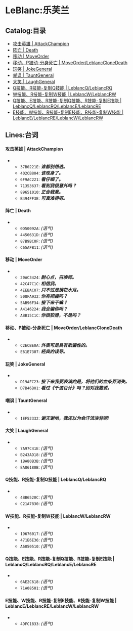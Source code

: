 # LeBlanc:乐芙兰

## Catalog:目录
* [攻击英雄 | AttackChampion](#攻击英雄--AttackChampion)
* [阵亡 | Death](#阵亡--Death)
* [移动 | MoveOrder](#移动--MoveOrder)
* [移动、P被动-分身死亡 | MoveOrder/LeblancCloneDeath](#移动P被动-分身死亡--MoveOrderLeblancCloneDeath)
* [玩笑 | JokeGeneral](#玩笑--JokeGeneral)
* [嘲讽 | TauntGeneral](#嘲讽--TauntGeneral)
* [大笑 | LaughGeneral](#大笑--LaughGeneral)
* [Q技能、R技能-复制Q技能 | LeblancQ/LeblancRQ](#Q技能R技能-复制Q技能--LeblancQLeblancRQ)
* [W技能、R技能-复制W技能 | LeblancW/LeblancRW](#W技能R技能-复制W技能--LeblancWLeblancRW)
* [Q技能、E技能、R技能-复制Q技能、R技能-复制E技能 | LeblancQ/LeblancRQ/LeblancE/LeblancRE](#Q技能E技能R技能-复制Q技能R技能-复制E技能--LeblancQLeblancRQLeblancELeblancRE)
* [E技能、W技能、R技能-复制E技能、R技能-复制W技能 | LeblancE/LeblancRE/LeblancW/LeblancRW](#E技能W技能R技能-复制E技能R技能-复制W技能--LeblancELeblancRELeblancWLeblancRW)

## Lines:台词
#### 攻击英雄 | AttackChampion
- - `37B0221E`: ***谁都别想逃。***
  - `402CB804`: ***该现身了。***
  - `6F9AC221`: ***看仔细了。***
  - `71353637`: ***看到我很意外吗？***
  - `89651010`: ***正合我意。***
  - `B494FF3E`: ***可真难得呀。***

#### 阵亡 | Death
- - `0D50092A`: *(语气)*
  - `4450631D`: *(语气)*
  - `87B9BC0F`: *(语气)*
  - `C65AFB11`: *(语气)*

#### 移动 | MoveOrder
- - `20AC3424`: ***耐心点，召唤师。***
  - `42C47C1C`: ***相信我。***
  - `4EEBAC07`: ***只不过是镜花水月。***
  - `508FA932`: ***你有把握吗？***
  - `5AB96F34`: ***接下来干嘛？***
  - `A4146224`: ***我会骗你吗？***
  - `ABB15C1C`: ***你很狡猾，不是吗？***

#### 移动、P被动-分身死亡 | MoveOrder/LeblancCloneDeath
- - `C2ECBE0A`: ***外表可是具有欺骗性的。***
  - `E61E7307`: ***经典的误导。***

#### 玩笑 | JokeGeneral
- - `D19AFC23`: ***接下来我要表演的是，将他们的血条弄消失。***
  - `D7B46B01`: ***看过《千谎百计》吗？别对我撒谎。***

#### 嘲讽 | TauntGeneral
- - `1EF52332`: ***谢天谢地，我还以为会汗流浃背呢!***

#### 大笑 | LaughGeneral
- - `7A97C41E`: *(语气)*
  - `B243AD18`: *(语气)*
  - `1BA80B3B`: *(语气)*
  - `EA86180B`: *(语气)*

#### Q技能、R技能-复制Q技能 | LeblancQ/LeblancRQ
- - `4BB6520C`: *(语气)*
  - `C21A7830`: *(语气)*

#### W技能、R技能-复制W技能 | LeblancW/LeblancRW
- - `19676017`: *(语气)*
  - `471E6E36`: *(语气)*
  - `A6050510`: *(语气)*

#### Q技能、E技能、R技能-复制Q技能、R技能-复制E技能 | LeblancQ/LeblancRQ/LeblancE/LeblancRE
- - `6AE2C618`: *(语气)*
  - `71A08501`: *(语气)*

#### E技能、W技能、R技能-复制E技能、R技能-复制W技能 | LeblancE/LeblancRE/LeblancW/LeblancRW
- - `4DFC1833`: *(语气)*